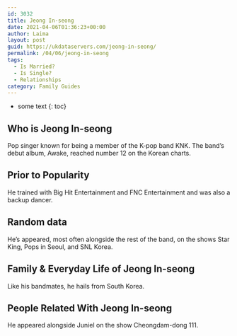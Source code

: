 ```yaml
---
id: 3032
title: Jeong In-seong
date: 2021-04-06T01:36:23+00:00
author: Laima
layout: post
guid: https://ukdataservers.com/jeong-in-seong/
permalink: /04/06/jeong-in-seong
tags:
  - Is Married?
  - Is Single?
  - Relationships
category: Family Guides
---
```


* some text
{: toc}


## Who is Jeong In-seong
                  
                  
                  
Pop singer known for being a member of the K-pop band KNK. The band&#8217;s debut album, Awake, reached number 12 on the Korean charts.
                  
              
            
              
            
                
                
                
## Prior to Popularity
                  
                  
                  
He trained with Big Hit Entertainment and FNC Entertainment and was also a backup dancer.
                  
              
            
              
            
                
                
                
## Random data
                  
                  
                  
He&#8217;s appeared, most often alongside the rest of the band, on the shows Star King, Pops in Seoul, and SNL Korea.
                  
              
            
              
            
                
                
                
## Family & Everyday Life of Jeong In-seong
                  
                  
                  
Like his bandmates, he hails from South Korea.
                  
              
            
              
            
                
                
                
## People Related With Jeong In-seong
                  
                  
                  
He appeared alongside Juniel on the show Cheongdam-dong 111.
                  
              
            
              
            
                
              
            
              
              
            
            
              
            
          
          
          